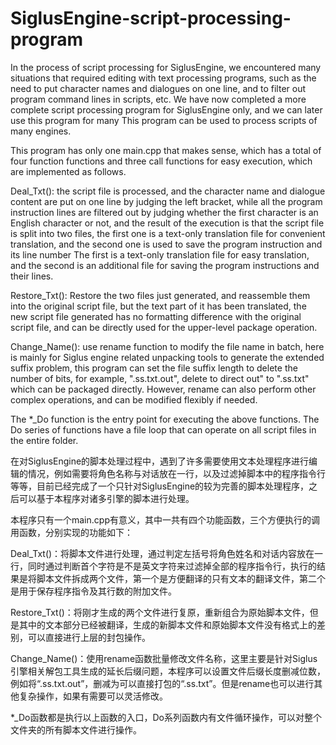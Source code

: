 # SiglusEngine-script-processing-program

In the process of script processing for SiglusEngine, we encountered many situations that required editing with text processing programs, such as the need to put character names and dialogues on one line, and to filter out program command lines in scripts, etc. We have now completed a more complete script processing program for SiglusEngine only, and we can later use this program for many This program can be used to process scripts of many engines.

This program has only one main.cpp that makes sense, which has a total of four function functions and three call functions for easy execution, which are implemented as follows.

Deal_Txt(): the script file is processed, and the character name and dialogue content are put on one line by judging the left bracket, while all the program instruction lines are filtered out by judging whether the first character is an English character or not, and the result of the execution is that the script file is split into two files, the first one is a text-only translation file for convenient translation, and the second one is used to save the program instruction and its line number The first is a text-only translation file for easy translation, and the second is an additional file for saving the program instructions and their lines.

Restore_Txt(): Restore the two files just generated, and reassemble them into the original script file, but the text part of it has been translated, the new script file generated has no formatting difference with the original script file, and can be directly used for the upper-level package operation.

Change_Name(): use rename function to modify the file name in batch, here is mainly for Siglus engine related unpacking tools to generate the extended suffix problem, this program can set the file suffix length to delete the number of bits, for example, ".ss.txt.out", delete to direct out" to ".ss.txt" which can be packaged directly. However, rename can also perform other complex operations, and can be modified flexibly if needed.

The *_Do function is the entry point for executing the above functions. The Do series of functions have a file loop that can operate on all script files in the entire folder.

在对SiglusEngine的脚本处理过程中，遇到了许多需要使用文本处理程序进行编辑的情况，例如需要将角色名称与对话放在一行，以及过滤掉脚本中的程序指令行等等，目前已经完成了一个只针对SiglusEngine的较为完善的脚本处理程序，之后可以基于本程序对诸多引擎的脚本进行处理。

本程序只有一个main.cpp有意义，其中一共有四个功能函数，三个方便执行的调用函数，分别实现的功能如下：

Deal_Txt()：将脚本文件进行处理，通过判定左括号将角色姓名和对话内容放在一行，同时通过判断首个字符是不是英文字符来过滤掉全部的程序指令行，执行的结果是将脚本文件拆成两个文件，第一个是方便翻译的只有文本的翻译文件，第二个是用于保存程序指令及其行数的附加文件。

Restore_Txt()：将刚才生成的两个文件进行复原，重新组合为原始脚本文件，但是其中的文本部分已经被翻译，生成的新脚本文件和原始脚本文件没有格式上的差别，可以直接进行上层的封包操作。

Change_Name()：使用rename函数批量修改文件名称，这里主要是针对Siglus引擎相关解包工具生成的延长后缀问题，本程序可以设置文件后缀长度删减位数，例如将“.ss.txt.out”，删减为可以直接打包的“.ss.txt”。但是rename也可以进行其他复杂操作，如果有需要可以灵活修改。

*_Do函数都是执行以上函数的入口，Do系列函数内有文件循环操作，可以对整个文件夹的所有脚本文件进行操作。

